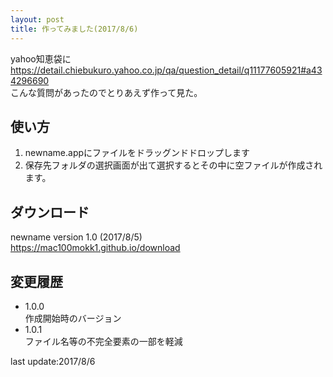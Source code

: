 ```yaml
---
layout: post
title: 作ってみました(2017/8/6)
---
```


yahoo知恵袋に  
<https://detail.chiebukuro.yahoo.co.jp/qa/question_detail/q11177605921#a434296690>  
こんな質問があったのでとりあえず作って見た。  


使い方
--

1. newname.appにファイルをドラッグンドドロップします
2. 保存先フォルダの選択画面が出て選択するとその中に空ファイルが作成されます。  

ダウンロード
--
newname version 1.0 (2017/8/5)  
<https://mac100mokk1.github.io/download>

変更履歴
--
- 1.0.0  
作成開始時のバージョン
- 1.0.1  
ファイル名等の不完全要素の一部を軽減



last update:2017/8/6
